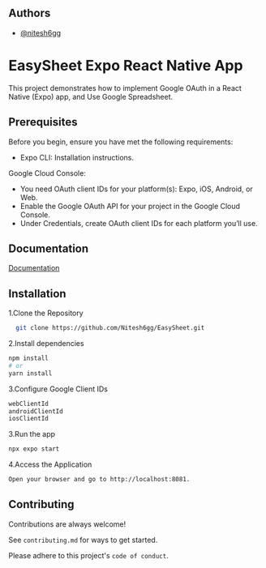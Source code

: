 
## Authors

- [@nitesh6gg](https://www.github.com/nitesh6gg)


# EasySheet Expo React Native App

This project demonstrates how to implement Google OAuth in a React Native (Expo) app, and Use Google Spreadsheet.

## Prerequisites

Before you begin, ensure you have met the following requirements:

- Expo CLI: Installation instructions.

Google Cloud Console:

- You need OAuth client IDs for your platform(s): Expo, iOS, Android, or Web.
- Enable the Google OAuth API for your project in the Google Cloud Console.
- Under Credentials, create OAuth client IDs for each platform you’ll use.



## Documentation

[Documentation](https://linktodocumentation)


## Installation

1.Clone the Repository

```bash
  git clone https://github.com/Nitesh6gg/EasySheet.git
```

2.Install dependencies
  
```bash
npm install
# or
yarn install

```

3.Configure Google Client IDs
  
```bash
webClientId
androidClientId
iosClientId
```

3.Run the app

```bash
npx expo start

```

4.Access the Application
```bash
Open your browser and go to http://localhost:8081.
```
    
## Contributing

Contributions are always welcome!

See `contributing.md` for ways to get started.

Please adhere to this project's `code of conduct`.


